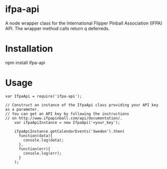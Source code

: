 ifpa-api
========

A node wrapper class for the International Flipper Pinball Association (IFPA) API. The wrapper method calls return q deferreds.

Installation
============

npm install ifpa-api

Usage
=====

    var IfpaApi = require('ifpa-api');
    
    // Construct an instance of the IfpaApi class providing your API key as a parameter.
    // You can get an API key by following the instructions 
    // on http://www.ifpapinball.com/api/documentation/.
		var ifpaApiInstance = new IfpaApi('<your_key');
		
		ifpaApiInstance.getCalendarEvents('Sweden').then(
		  function(data){
		    console.log(data);
		  },
		  function(err){
		    console.log(err);
		  }
		);
